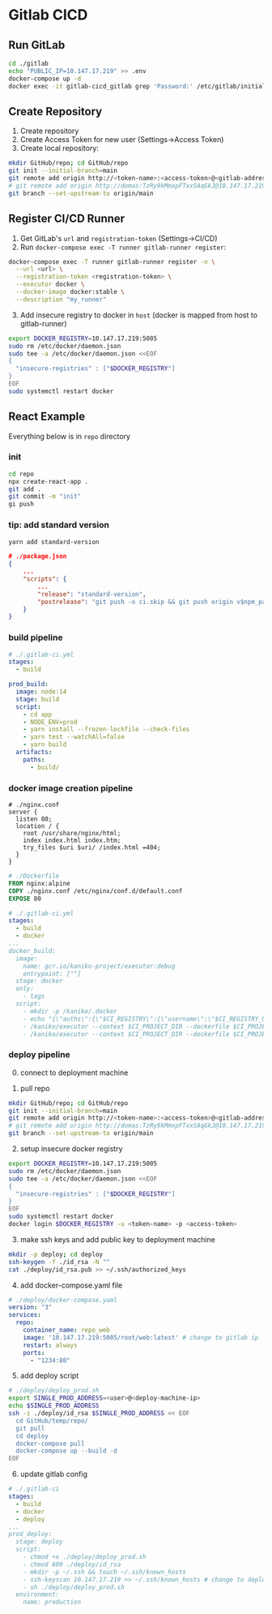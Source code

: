 # Gitlab CICD

## Run GitLab

```bash
cd ./gitlab
echo "PUBLIC_IP=10.147.17.219" >> .env
docker-compose up -d
docker exec -it gitlab-cicd_gitlab grep 'Password:' /etc/gitlab/initial_root_password && echo 'User: root'
```

## Create Repository

1. Create repository
2. Create Access Token for new user (Settings->Access Token)
3. Create local repository:

```bash
mkdir GitHub/repo; cd GitHub/repo
git init --initial-branch=main
git remote add origin http://<token-name>:<access-token>@<gitlab-address>/root/<repo>.git
# git remote add origin http://domas:TzRy9kMmxpFTxxSAqGkJ@10.147.17.219:8929/root/web.git
git branch --set-upstream-to origin/main
```

## Register CI/CD Runner

1. Get GitLab's `url` and `registration-token` (Settings->CI/CD)
2. Run `docker-compose exec -T runner gitlab-runner register`:

```bash
docker-compose exec -T runner gitlab-runner register -n \
  --url <url> \
  --registration-token <registration-token> \
  --executor docker \
  --docker-image docker:stable \
  --description "my_runner"
```

3. Add insecure registry to docker in `host` (docker is mapped from host to gitlab-runner)

```bash
export DOCKER_REGISTRY=10.147.17.219:5005
sudo rm /etc/docker/daemon.json
sudo tee -a /etc/docker/daemon.json <<EOF
{
  "insecure-registries" : ["$DOCKER_REGISTRY"]
} 
EOF
sudo systemctl restart docker
```

## React Example

Everything below is in `repo` directory

### init

```bash
cd repo
npx create-react-app .
git add .
git commit -m "init"
gi push
```

### tip: add standard version

```bash
yarn add standard-version
```

```json
# ./package.json
{
    ...
    "scripts": {
        ...
        "release": "standard-version",
        "postrelease": "git push -o ci.skip && git push origin v$npm_package_version"
    }
}

```

### build pipeline

```yaml
# ./.gitlab-ci.yml
stages:
  - build

prod_build:
  image: node:14
  stage: build
  script:
    - cd app
    - NODE_ENV=prod
    - yarn install --frozen-lockfile --check-files
    - yarn test --watchAll=false
    - yarn build
  artifacts:
    paths:
      - build/
```

### docker image creation pipeline

```nginx
# ./nginx.conf
server {
  listen 80;
  location / {
    root /usr/share/nginx/html;
    index index.html index.htm;
    try_files $uri $uri/ /index.html =404;
  }
}
```

```Dockerfile
# ./Dockerfile
FROM nginx:alpine
COPY ./nginx.conf /etc/nginx/conf.d/default.conf
EXPOSE 80
```

```yaml
# ./.gitlab-ci.yml
stages:
  - build
  - docker
...
docker_build:
  image:
    name: gcr.io/kaniko-project/executor:debug
    entrypoint: [""]
  stage: docker
  only:
    - tags
  script:
    - mkdir -p /kaniko/.docker
    - echo "{\"auths\":{\"$CI_REGISTRY\":{\"username\":\"$CI_REGISTRY_USER\",\"password\":\"$CI_REGISTRY_PASSWORD\"}}}" > /kaniko/.docker/config.json
    - /kaniko/executor --context $CI_PROJECT_DIR --dockerfile $CI_PROJECT_DIR/Dockerfile --destination $CI_REGISTRY_IMAGE:$CI_COMMIT_TAG
    - /kaniko/executor --context $CI_PROJECT_DIR --dockerfile $CI_PROJECT_DIR/Dockerfile --destination $CI_REGISTRY_IMAGE:latest
```

### deploy pipeline

0. connect to deployment machine

1. pull repo

```bash
mkdir GitHub/repo; cd GitHub/repo
git init --initial-branch=main
git remote add origin http://<token-name>:<access-token>@<gitlab-address>/root/<repo>.git
# git remote add origin http://domas:TzRy9kMmxpFTxxSAqGkJ@10.147.17.219:8929/root/web.git
git branch --set-upstream-to origin/main
```

2. setup insecure docker registry

```bash
export DOCKER_REGISTRY=10.147.17.219:5005
sudo rm /etc/docker/daemon.json
sudo tee -a /etc/docker/daemon.json <<EOF
{
  "insecure-registries" : ["$DOCKER_REGISTRY"]
} 
EOF
sudo systemctl restart docker
docker login $DOCKER_REGISTRY -u <token-name> -p <access-token>
```

3. make ssh keys and add public key to deployment machine

```bash
mkdir -p deploy; cd deploy
ssh-keygen -f ./id_rsa -N ""
cat ./deploy/id_rsa.pub >> ~/.ssh/authorized_keys
```

4. add docker-compose.yaml file

```yaml
# ./deploy/docker-compose.yaml
version: "3"
services:
  repo:
    container_name: repo_web
    image: '10.147.17.219:5005/root/web:latest' # change to gitlab ip
    restart: always
    ports:
      - "1234:80"
```

5. add deploy script

```bash
# ./deploy/deploy_prod.sh
export SINGLE_PROD_ADDRESS=<user>@<deploy-machine-ip>
echo $SINGLE_PROD_ADDRESS
ssh -i ./deploy/id_rsa $SINGLE_PROD_ADDRESS << EOF
  cd GitHub/temp/repo/
  git pull
  cd deploy
  docker-compose pull
  docker-compose up --build -d
EOF
```

6. update gitlab config

```yaml
# ./.gitlab-ci
stages:
  - build
  - docker
  - deploy
...
prod_deploy:
  stage: deploy
  script:
    - chmod +x ./deploy/deploy_prod.sh
    - chmod 600 ./deploy/id_rsa
    - mkdir -p ~/.ssh && touch ~/.ssh/known_hosts
    - ssh-keyscan 10.147.17.219 >> ~/.ssh/known_hosts # change to deploy ip
    - sh ./deploy/deploy_prod.sh
  environment:
    name: production
```
